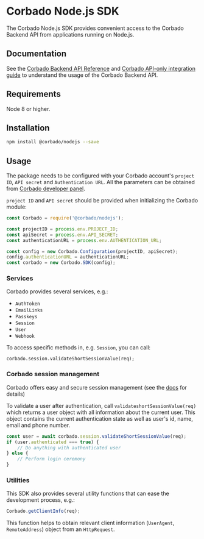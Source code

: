 # Corbado Node.js SDK

The Corbado Node.js SDK provides convenient access to the Corbado Backend API from applications running on Node.js.

## Documentation

See the [Corbado Backend API Reference](https://api.corbado.com/docs/api/)
and [Corbado API-only integration guide](https://docs.corbado.com/integrations/api-only) to understand the usage of
the Corbado Backend API.

## Requirements

Node 8 or higher.

## Installation

```sh
npm install @corbado/nodejs --save
```

## Usage

The package needs to be configured with your Corbado account's ```project ID```, ```API secret```
and `Authentication URL`. All the parameters
can be obtained from [Corbado developer panel](https://app.corbado.com).

```project ID``` and ```API secret``` should be provided when initializing the Corbado module:

```JavaScript
const Corbado = require('@corbado/nodejs');

const projectID = process.env.PROJECT_ID;
const apiSecret = process.env.API_SECRET;
const authenticationURL = process.env.AUTHENTICATION_URL;

const config = new Corbado.Configuration(projectID, apiSecret);
config.authenticationURL = authenticationURL;
const corbado = new Corbado.SDK(config);

```

### Services

Corbado provides several services, e.g.:

- `AuthToken`
- `EmailLinks`
- `Passkeys`
- `Session`
- `User`
- `Webhook`

To access specific methods in, e.g. `Session`, you can call:

```
corbado.session.validateShortSessionValue(req);
```

### Corbado session management

Corbado offers easy and secure session management (see the [docs](https://docs.corbado.com/overview/welcome) for
details)

To validate a user after authentication, call `validateshortSessionValue(req)` which returns a user object with
all information about the current user. This object contains the current authentication state as well as user's id,
name,
email and phone number.

```JavaScript
const user = await corbado.session.validateShortSessionValue(req);
if (user.authenticated === true) {
    // Do anything with authenticated user
} else {
    // Perform login ceremony
}
```

### Utilities

This SDK also provides several utility functions that can ease the development process, e.g.:

```JavaScript
Corbado.getClientInfo(req);
```

This function helps to obtain relevant client information (```UserAgent```, ```RemoteAddress```) object from
an ```HttpRequest```.
